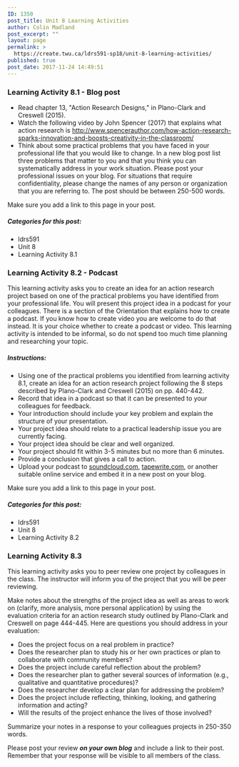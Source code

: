 ```yaml
---
ID: 1350
post_title: Unit 8 Learning Activities
author: Colin Madland
post_excerpt: ""
layout: page
permalink: >
  https://create.twu.ca/ldrs591-sp18/unit-8-learning-activities/
published: true
post_date: 2017-11-24 14:49:51
---
```

<h3>Learning Activity 8.1 - Blog post</h3>

<ul>
<li>Read chapter 13, "Action Research Designs," in Plano-Clark and Creswell (2015).</li>
<li>Watch the following video by John Spencer (2017) that explains what action research is <a href="http://www.spencerauthor.com/how-action-research-sparks-innovation-and-boosts-creativity-in-the-classroom/">http://www.spencerauthor.com/how-action-research-sparks-innovation-and-boosts-creativity-in-the-classroom/</a></li>
<li>Think about some practical problems that you have faced in your professional life that you would like to change.  In a new blog post list three problems that matter to you and that you think you can systematically address in your work situation.  Please post your professional issues on your blog. For situations that require confidentiality, please change the names of any person or organization that you are referring to. The post should be between 250-500 words.</li>
</ul>

Make sure you add a link to this page in your post.

<h5>Categories for this post:</h5>

<ul>
<li>ldrs591</li>
<li>Unit 8</li>
<li>Learning Activity 8.1</li>
</ul>

<h3>Learning Activity 8.2 - Podcast</h3>

This learning activity asks you to create an idea for an action research project based on one of the practical problems you have identified from your professional life.  You will present this project idea in a podcast for your colleagues. There is a section of the Orientation that explains how to create a podcast. If you know how to create video you are welcome to do that instead. It is your choice whether to create a podcast or video.  This learning activity is intended to be informal, so do not spend too much time planning and researching your topic.

<h5 id="criteria-and-evaluation">Instructions:</h5>

<ul>
<li>Using one of the practical problems you identified from learning activity 8.1, create an idea for an action research project following the 8 steps described by Plano-Clark and Creswell (2015) on pp. 440-442.</li>
<li>Record that idea in a podcast so that it can be presented to your colleagues for feedback.</li>
<li>Your introduction should include your key problem and explain the structure of your presentation.</li>
<li>Your project idea should relate to a practical leadership issue you are currently facing.</li>
<li>Your project idea should be clear and well organized.</li>
<li>Your project should fit within 3-5 minutes but no more than 6 minutes.</li>
<li>Provide a conclusion that gives a call to action.</li>
<li>Upload your podcast to <a href="https://soundcloud.com">soundcloud.com</a>, <a href="https://tapewrite.com">tapewrite.com</a>, or another suitable online service and embed it in a new post on your blog.</li>
</ul>

Make sure you add a link to this page in your post.

<h5>Categories for this post:</h5>

<ul>
<li>ldrs591</li>
<li>Unit 8</li>
<li>Learning Activity 8.2</li>
</ul>

<h3>Learning Activity 8.3</h3>

This learning activity asks you to peer review one project by colleagues in the class.  The instructor will inform you of the project that you will be peer reviewing.

Make notes about the strengths of the project idea as well as areas to work on (clarify, more analysis, more personal application) by using the evaluation criteria for an action research study outlined by Plano-Clark and Creswell on page 444-445.  Here are questions you should address in your evaluation:

<ul>
<li>Does the project focus on a real problem in practice?</li>
<li>Does the researcher plan to study his or her own practices or plan to collaborate with community members?</li>
<li>Does the project include careful reflection about the problem?</li>
<li>Does the researcher plan to gather several sources of information (e.g., qualitative and quantitative procedures)?</li>
<li>Does the researcher develop a clear plan for addressing the problem?</li>
<li>Does the project include reflecting, thinking, looking, and gathering information and acting?</li>
<li>Will the results of the project enhance the lives of those involved?</li>
</ul>

Summarize your notes in a response to your colleagues projects in 250-350 words.

Please post your review <strong><em>on your own blog</em></strong> and include a link to their post. Remember that your response will be visible to all members of the class.